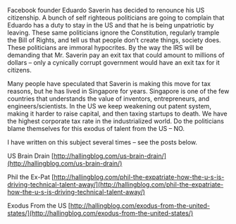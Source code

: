 
Facebook founder Eduardo Saverin has decided to renounce his US citizenship. A bunch of self righteous politicians are going to complain that Eduardo has a duty to stay in the US and that he is being unpatriotic by leaving. These same politicians ignore the Constitution, regularly trample the Bill of Rights, and tell us that people don’t create things, society does. These politicians are immoral hypocrites. By the way the IRS will be demanding that Mr. Saverin pay an exit tax that could amount to millions of dollars – only a cynically corrupt government would have an exit tax for it citizens.

Many people have speculated that Saverin is making this move for tax reasons, but he has lived in Singapore for years. Singapore is one of the few countries that understands the value of inventors, entrepreneurs, and engineers/scientists. In the US we keep weakening out patent system, making it harder to raise capital, and then taxing startups to death. We have the highest corporate tax rate in the industrialized world. Do the politicians blame themselves for this exodus of talent from the US – NO.

I have written on this subject several times – see the posts below.

US Brain Drain [http://hallingblog.com/us-brain-drain/](http://hallingblog.com/us-brain-drain/)

Phil the Ex-Pat [http://hallingblog.com/phil-the-expatriate-how-the-u-s-is-driving-technical-talent-away/](http://hallingblog.com/phil-the-expatriate-how-the-u-s-is-driving-technical-talent-away/)

Exodus From the US [http://hallingblog.com/exodus-from-the-united-states/](http://hallingblog.com/exodus-from-the-united-states/)